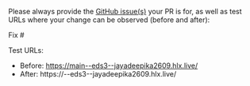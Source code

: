 Please always provide the [GitHub issue(s)](../issues) your PR is for, as well as test URLs where your change can be observed (before and after):

Fix #<gh-issue-id>

Test URLs:
- Before: https://main--eds3--jayadeepika2609.hlx.live/
- After: https://<branch>--eds3--jayadeepika2609.hlx.live/
